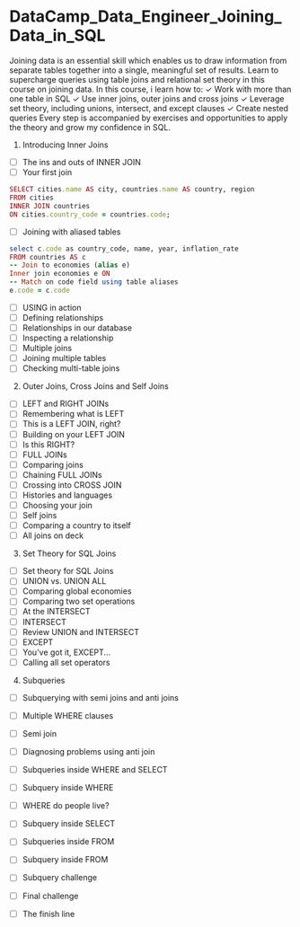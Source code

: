 # DataCamp_Data_Engineer_Joining_Data_in_SQL

Joining data is an essential skill which enables us to draw information from separate tables together into a single, meaningful set of results. Learn to supercharge queries using table joins and relational set theory in this course on joining data.
In this course, i learn how to:
✓ Work with more than one table in SQL
✓ Use inner joins, outer joins and cross joins
✓ Leverage set theory, including unions, intersect, and except clauses
✓ Create nested queries
Every step is accompanied by exercises and opportunities to apply the theory and grow my confidence in SQL.

1. Introducing Inner Joins

- [ ] The ins and outs of INNER JOIN 
- [ ] Your first join

```ruby
SELECT cities.name AS city, countries.name AS country, region
FROM cities
INNER JOIN countries
ON cities.country_code = countries.code;
```     

- [ ] Joining with aliased tables

```ruby
select c.code as country_code, name, year, inflation_rate
FROM countries AS c
-- Join to economies (alias e)
Inner join economies e ON 
-- Match on code field using table aliases
e.code = c.code
```
- [ ] USING in action
- [ ] Defining relationships
- [ ] Relationships in our database
- [ ] Inspecting a relationship
- [ ] Multiple joins
- [ ] Joining multiple tables
- [ ] Checking multi-table joins

2. Outer Joins, Cross Joins and Self Joins

- [ ] LEFT and RIGHT JOINs
- [ ] Remembering what is LEFT
- [ ] This is a LEFT JOIN, right?
- [ ] Building on your LEFT JOIN
- [ ] Is this RIGHT?
- [ ] FULL JOINs
- [ ] Comparing joins
- [ ] Chaining FULL JOINs
- [ ] Crossing into CROSS JOIN
- [ ] Histories and languages
- [ ] Choosing your join
- [ ] Self joins
- [ ] Comparing a country to itself
- [ ] All joins on deck

3. Set Theory for SQL Joins

- [ ] Set theory for SQL Joins
- [ ] UNION vs. UNION ALL
- [ ] Comparing global economies
- [ ] Comparing two set operations
- [ ] At the INTERSECT
- [ ] INTERSECT
- [ ] Review UNION and INTERSECT
- [ ] EXCEPT
- [ ] You've got it, EXCEPT...
- [ ] Calling all set operators
  
4. Subqueries

- [ ] Subquerying with semi joins and anti joins
- [ ] Multiple WHERE clauses
- [ ] Semi join
- [ ] Diagnosing problems using anti join
- [ ] Subqueries inside WHERE and SELECT
- [ ] Subquery inside WHERE
- [ ] WHERE do people live?
- [ ] Subquery inside SELECT
- [ ] Subqueries inside FROM
- [ ] Subquery inside FROM
- [ ] Subquery challenge
- [ ] Final challenge
- [ ] The finish line

  
